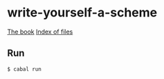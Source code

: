 # write-yourself-a-scheme

[The book](https://en.wikibooks.org/wiki/Write_Yourself_a_Scheme_in_48_Hours)
[Index of files](http://web.archive.org/web/20131102065651/http://jonathan.tang.name/files/scheme_in_48/code/)

## Run

```sh
$ cabal run
```
